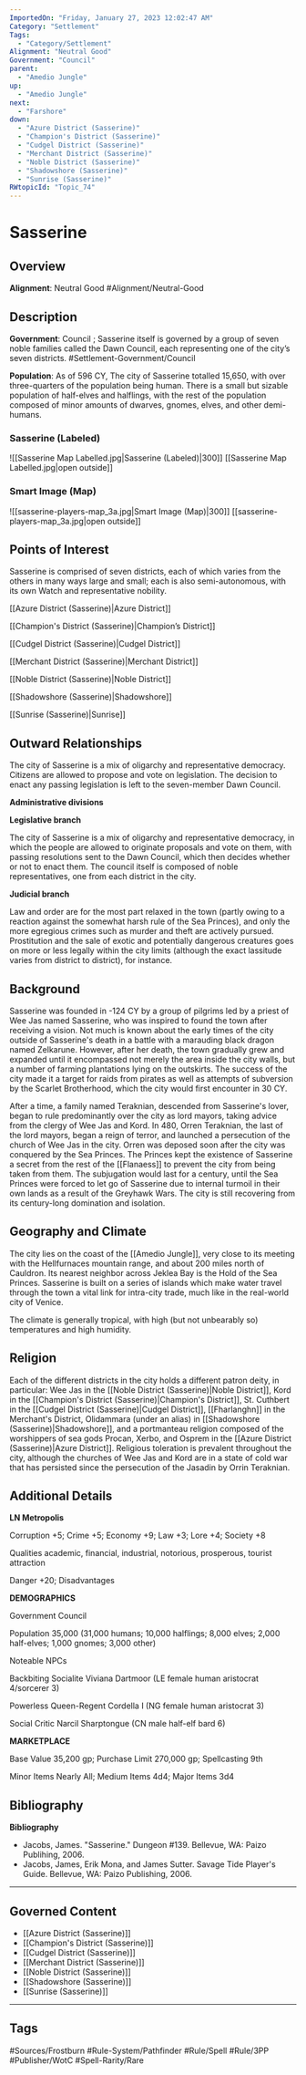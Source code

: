 ```yaml
---
ImportedOn: "Friday, January 27, 2023 12:02:47 AM"
Category: "Settlement"
Tags:
  - "Category/Settlement"
Alignment: "Neutral Good"
Government: "Council"
parent:
  - "Amedio Jungle"
up:
  - "Amedio Jungle"
next:
  - "Farshore"
down:
  - "Azure District (Sasserine)"
  - "Champion's District (Sasserine)"
  - "Cudgel District (Sasserine)"
  - "Merchant District (Sasserine)"
  - "Noble District (Sasserine)"
  - "Shadowshore (Sasserine)"
  - "Sunrise (Sasserine)"
RWtopicId: "Topic_74"
---
```

# Sasserine
## Overview
**Alignment**: Neutral Good
#Alignment/Neutral-Good


## Description
**Government**: Council ; Sasserine itself is governed by a group of seven noble families called the Dawn Council, each representing one of the city’s seven districts.
#Settlement-Government/Council

**Population**: As of 596 CY, The city of Sasserine totalled 15,650, with over three-quarters of the population being human. There is a small but sizable population of half-elves and halflings, with the rest of the population composed of minor amounts of dwarves, gnomes, elves, and other demi-humans.

### Sasserine (Labeled)
![[Sasserine Map Labelled.jpg|Sasserine (Labeled)|300]]
[[Sasserine Map Labelled.jpg|open outside]]

### Smart Image (Map)
![[sasserine-players-map_3a.jpg|Smart Image (Map)|300]]
[[sasserine-players-map_3a.jpg|open outside]]

## Points of Interest
Sasserine is comprised of seven districts, each of which varies from the others in many ways large and small; each is also semi-autonomous, with its own Watch and representative nobility.

[[Azure District (Sasserine)|Azure District]]

[[Champion's District (Sasserine)|Champion’s District]]

[[Cudgel District (Sasserine)|Cudgel District]]

[[Merchant District (Sasserine)|Merchant District]]

[[Noble District (Sasserine)|Noble District]]

[[Shadowshore (Sasserine)|Shadowshore]]

[[Sunrise (Sasserine)|Sunrise]]

## Outward Relationships
The city of Sasserine is a mix of oligarchy and representative democracy. Citizens are allowed to propose and vote on legislation. The decision to enact any passing legislation is left to the seven-member Dawn Council.

**Administrative divisions**

**Legislative branch**

The city of Sasserine is a mix of oligarchy and representative democracy, in which the people are allowed to originate proposals and vote on them, with passing resolutions sent to the Dawn Council, which then decides whether or not to enact them. The council itself is composed of noble representatives, one from each district in the city.

**Judicial branch**

Law and order are for the most part relaxed in the town (partly owing to a reaction against the somewhat harsh rule of the Sea Princes), and only the more egregious crimes such as murder and theft are actively pursued. Prostitution and the sale of exotic and potentially dangerous creatures goes on more or less legally within the city limits (although the exact lassitude varies from district to district), for instance.

## Background
Sasserine was founded in -124 CY by a group of pilgrims led by a priest of Wee Jas named Sasserine, who was inspired to found the town after receiving a vision. Not much is known about the early times of the city outside of Sasserine's death in a battle with a marauding black dragon named Zelkarune. However, after her death, the town gradually grew and expanded until it encompassed not merely the area inside the city walls, but a number of farming plantations lying on the outskirts. The success of the city made it a target for raids from pirates as well as attempts of subversion by the Scarlet Brotherhood, which the city would first encounter in 30 CY.

After a time, a family named Teraknian, descended from Sasserine's lover, began to rule predominantly over the city as lord mayors, taking advice from the clergy of Wee Jas and Kord. In 480, Orren Teraknian, the last of the lord mayors, began a reign of terror, and launched a persecution of the church of Wee Jas in the city. Orren was deposed soon after the city was conquered by the Sea Princes. The Princes kept the existence of Sasserine a secret from the rest of the [[Flanaess]] to prevent the city from being taken from them. The subjugation would last for a century, until the Sea Princes were forced to let go of Sasserine due to internal turmoil in their own lands as a result of the Greyhawk Wars. The city is still recovering from its century-long domination and isolation.

## Geography and Climate
The city lies on the coast of the [[Amedio Jungle]], very close to its meeting with the Hellfurnaces mountain range, and about 200 miles north of Cauldron. Its nearest neighbor across Jeklea Bay is the Hold of the Sea Princes. Sasserine is built on a series of islands which make water travel through the town a vital link for intra-city trade, much like in the real-world city of Venice.

The climate is generally tropical, with high (but not unbearably so) temperatures and high humidity.

## Religion
Each of the different districts in the city holds a different patron deity, in particular: Wee Jas in the [[Noble District (Sasserine)|Noble District]], Kord in the [[Champion's District (Sasserine)|Champion's District]], St. Cuthbert in the [[Cudgel District (Sasserine)|Cudgel District]], [[Fharlanghn]] in the Merchant's District, Olidammara (under an alias) in [[Shadowshore (Sasserine)|Shadowshore]], and a portmanteau religion composed of the worshippers of sea gods Procan, Xerbo, and Osprem in the [[Azure District (Sasserine)|Azure District]]. Religious toleration is prevalent throughout the city, although the churches of Wee Jas and Kord are in a state of cold war that has persisted since the persecution of the Jasadin by Orrin Teraknian.

## Additional Details
**LN Metropolis**

Corruption +5; Crime +5; Economy +9; Law +3; Lore +4; Society +8

Qualities academic, financial, industrial, notorious, prosperous, tourist attraction

Danger +20; Disadvantages 

**DEMOGRAPHICS**

Government Council

Population 35,000 (31,000 humans; 10,000 halflings; 8,000 elves; 2,000 half-elves; 1,000 gnomes; 3,000 other)

Noteable NPCs

Backbiting Socialite Viviana Dartmoor (LE female human aristocrat 4/sorcerer 3)

Powerless Queen-Regent Cordella I (NG female human aristocrat 3)

Social Critic Narcil Sharptongue (CN male half-elf bard 6)

**MARKETPLACE**

Base Value 35,200 gp; Purchase Limit 270,000 gp; Spellcasting 9th

Minor Items Nearly All; Medium Items 4d4; Major Items 3d4

## Bibliography
**Bibliography**

- Jacobs, James. "Sasserine." Dungeon #139. Bellevue, WA: Paizo Publihing, 2006.
- Jacobs, James, Erik Mona, and James Sutter. Savage Tide Player's Guide. Bellevue, WA: Paizo Publishing, 2006.

---
## Governed Content
- [[Azure District (Sasserine)]]
- [[Champion's District (Sasserine)]]
- [[Cudgel District (Sasserine)]]
- [[Merchant District (Sasserine)]]
- [[Noble District (Sasserine)]]
- [[Shadowshore (Sasserine)]]
- [[Sunrise (Sasserine)]]


---
## Tags
#Sources/Frostburn #Rule-System/Pathfinder #Rule/Spell #Rule/3PP #Publisher/WotC #Spell-Rarity/Rare

